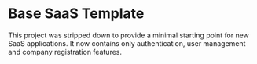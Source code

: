 # Base SaaS Template

This project was stripped down to provide a minimal starting point for new SaaS
applications. It now contains only authentication, user management and company
registration features.
